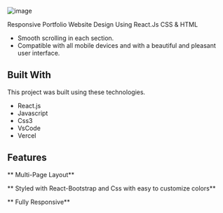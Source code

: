 ![image](https://user-images.githubusercontent.com/86037720/230874771-c8f48d0e-a0c0-42a8-84c9-4d711baa3f77.png)


Responsive Portfolio Website Design Using React.Js CSS &amp; HTML

- Smooth scrolling in each section.
- Compatible with all mobile devices and with a beautiful and pleasant user interface.

## Built With

This project was built using these technologies.

- React.js
- Javascript
- Css3
- VsCode
- Vercel

## Features

** Multi-Page Layout**

** Styled with React-Bootstrap and Css with easy to customize colors**

** Fully Responsive**
